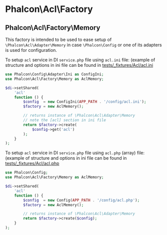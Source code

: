 # Phalcon\Acl\Factory

## Phalcon\Acl\Factory\Memory

This factory is intended to be used to ease setup of `\Phalcon\Acl\Adapter\Memory`
in case `\Phalcon\Config` or one of its adapters is used for configuration.

To setup `acl` service in DI `service.php` file using `acl.ini` file:
(example of structure and options in ini file can be found in [tests/_fixtures/Acl/acl.ini](tests/_fixtures/Acl/acl.ini)

```php
use Phalcon\Config\Adapter\Ini as ConfigIni;
use Phalcon\Acl\Factory\Memory as AclMemory;

$di->setShared(
    'acl'
    function () {
        $config  = new ConfigIni(APP_PATH . '/config/acl.ini');
        $factory = new AclMemory();

        // returns instance of \Phalcon\Acl\Adapter\Memory
        // note the [acl] section in ini file
        return $factory->create(
            $config->get('acl')
        );
    }
);
```

To setup `acl` service in DI `service.php` file using `acl.php` (array) file:
(example of structure and options in ini file can be found in [tests/_fixtures/Acl/acl.php](tests/_fixtures/Acl/acl.php)

```php
use Phalcon\Config;
use Phalcon\Acl\Factory\Memory as AclMemory;

$di->setShared(
    'acl'
    function () {
        $config  = new Config(APP_PATH . '/config/acl.php');
        $factory = new AclMemory();

        // returns instance of \Phalcon\Acl\Adapter\Memory
        return $factory->create($config);
    }
);
```

